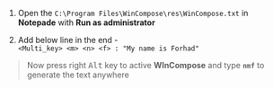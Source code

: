 1. Open the `C:\Program Files\WinCompose\res\WinCompose.txt` in **Notepade** with **Run as administrator**

2. Add below line in the end - <br>
`<Multi_key> <m> <n> <f> : "My name is Forhad"` <br>
> Now press right <kbd>Alt</kbd> key to active **WInCompose**  and type **`nmf`** to generate the text anywhere
